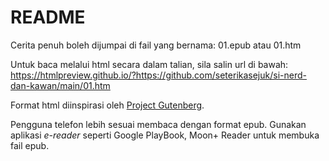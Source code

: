 # README

Cerita penuh boleh dijumpai di fail yang bernama: 01.epub atau 01.htm

Untuk baca melalui html secara dalam talian, sila salin url di bawah:
https://htmlpreview.github.io/?https://github.com/seterikasejuk/si-nerd-dan-kawan/main/01.htm

Format html diinspirasi oleh [Project Gutenberg](https://www.gutenberg.org/).

Pengguna telefon lebih sesuai membaca dengan format epub.
Gunakan aplikasi *e-reader* seperti Google PlayBook, Moon+ Reader
untuk membuka fail epub.
